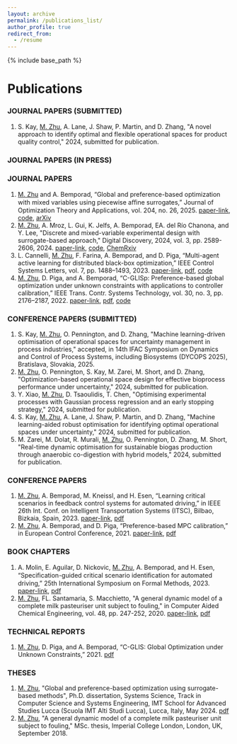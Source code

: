 ```yaml
---
layout: archive
permalink: /publications_list/
author_profile: true
redirect_from:
  - /resume
---
```

{% include base_path %}


Publications
======

### JOURNAL PAPERS (SUBMITTED) 

1. S. Kay, <ins>M. Zhu</ins>, A. Lane, J. Shaw, P. Martin, and D. Zhang, "A novel approach to identify optimal and flexible operational spaces for product quality control," 2024, submitted for publication.




### JOURNAL PAPERS (IN PRESS)


### JOURNAL PAPERS
1. <ins>M. Zhu</ins> and A. Bemporad, “Global and preference-based optimization with mixed variables using piecewise aﬃne surrogates,” Journal of Optimization Theory and Applications, vol. 204, no. 26, 2025. [paper-link](https://doi.org/10.1007/s10957-024-02596-y), [code](https://github.com/mjzhu-p/PWAS), [arXiv](https://arxiv.org/abs/2302.04686)
1. <ins>M. Zhu</ins>, A.  Mroz, L. Gui, K. Jelfs, A. Bemporad, EA. del Río Chanona, and Y. Lee, "Discrete and mixed-variable experimental design with surrogate-based approach," Digital Discovery, 2024, vol. 3, pp. 2589-2606, 2024. [paper-link](https://doi.org/10.1039/D4DD00113C), [code](https://github.com/MolChemML/ExpDesign), [ChemRxiv](https://chemrxiv.org/engage/chemrxiv/article-details/6626a713418a5379b0674df2)
1. L. Cannelli, <ins>M. Zhu</ins>, F. Farina, A. Bemporad, and D. Piga, “Multi-agent active learning for distributed black-box optimization,” IEEE Control Systems Letters, vol. 7, pp. 1488–1493, 2023. [paper-link](https://ieeexplore.ieee.org/document/10107979), [pdf](http://mjzhu-p.github.io/files/2023-dglis-lcss.pdf), [code](https://leon.idsia.ch/lib_download)
1. <ins>M. Zhu</ins>, D. Piga, and A. Bemporad, “C-GLISp: Preference-based global optimization under unknown constraints with applications to controller calibration,” IEEE Trans. Contr. Systems Technology, vol. 30, no. 3, pp. 2176–2187, 2022. [paper-link](https://doi.org/10.1109/TCST.2021.3136711), [pdf](http://mjzhu-p.github.io/files/2022-tcst-cglisp.pdf), [code](https://github.com/bemporad/GLIS)


### CONFERENCE PAPERS (SUBMITTED)
1. S. Kay, <ins>M. Zhu</ins>, O. Pennington, and D. Zhang, "Machine learning-driven optimisation of operational spaces for uncertainty management in process industries," accepted, in 14th IFAC Symposium on Dynamics and Control of Process Systems, including Biosystems (DYCOPS 2025), Bratislava, Slovakia, 2025.
1. <ins>M. Zhu</ins>, O. Pennington, S. Kay, M. Zarei, M. Short, and D. Zhang, "Optimization-based operational space design for effective bioprocess performance under uncertainty," 2024, submitted for publication.
1. Y. Xiao, <ins>M. Zhu</ins>, D. Tsaoulidis, T. Chen, "Optimising experimental processes with Gaussian process regression and an early stopping strategy," 2024, submitted for publication.
1. S. Kay, <ins>M. Zhu</ins>, A. Lane, J. Shaw, P. Martin, and D. Zhang, "Machine learning-aided robust optimisation for identifying optimal operational spaces under uncertainty," 2024, submitted for publication.
1. M. Zarei, M. Dolat, R. Murali, <ins>M. Zhu</ins>, O. Pennington, D. Zhang, M. Short, "Real-time dynamic optimisation for sustainable biogas production through anaerobic co-digestion with hybrid models," 2024, submitted for publication.

### CONFERENCE PAPERS
1. <ins>M. Zhu</ins>, A. Bemporad, M. Kneissl, and H. Esen, “Learning critical scenarios in feedback control systems for automated driving,” in IEEE 26th Int. Conf. on Intelligent Transportation Systems (ITSC), Bilbao, Bizkaia, Spain, 2023. [paper-link](https://ieeexplore.ieee.org/document/10421978), [pdf](https://arxiv.org/pdf/2209.12586)
1. <ins>M. Zhu</ins>, A. Bemporad, and D. Piga, “Preference-based MPC calibration,” in European Control Conference, 2021. [paper-link](https://doi.org/10.23919/ECC54610.2021.9654900), [pdf](http://mjzhu-p.github.io/files/2021-ecc.pdf)

### BOOK CHAPTERS
1. A. Molin, E. Aguilar, D. Nickovic, <ins>M. Zhu</ins>, A. Bemporad, and H. Esen, “Speciﬁcation-guided critical scenario identiﬁcation for automated driving,” 25th International Symposium on Formal Methods, 2023. [paper-link](https://doi.org/10.1007/978-3-031-27481-7_35), [pdf](https://arxiv.org/pdf/2303.05139.pdf)
1. <ins>M. Zhu</ins>, FL. Santamaria, S. Macchietto, "A general dynamic model of a complete milk pasteuriser unit subject to fouling," in Computer Aided Chemical Engineering, vol. 48, pp. 247-252, 2020. [paper-link](https://doi.org/10.1016/B978-0-12-823377-1.50042-2), [pdf](http://mjzhu-p.github.io/files/2020-escape30.pdf)

### TECHNICAL REPORTS
1. <ins>M. Zhu</ins>, D. Piga, and A. Bemporad, “C-GLIS:  Global Optimization under Unknown Constraints,” 2021. [pdf](https://mjzhu-p.github.io/files/2021-cglis_post.pdf)


### THESES
1. <ins>M. Zhu</ins>, "Global and preference-based optimization using surrogate-based methods", Ph.D. dissertation, Systems Science, Track in Computer Science and Systems Engineering, 
IMT School for Advanced Studies Lucca (Scuola IMT Alti Studi Lucca), Lucca, Italy, May 2024. [pdf](https://e-theses.imtlucca.it/415/1/ZhuMengjia_Thesis_final%20version.pdf)
2. <ins>M. Zhu</ins>, "A general dynamic model of a complete milk pasteuriser unit subject to fouling," MSc. thesis, Imperial College London, London, UK, September 2018.








